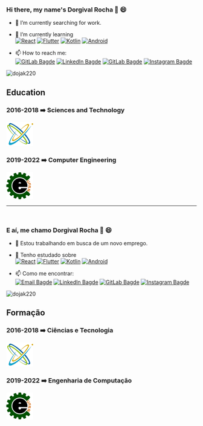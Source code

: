 <!-- English / Inglês -->

### Hi there, my name's Dorgival Rocha 👋 :smile:

- 🔭 I’m currently searching for work.
- 🌱 I’m currently learning \
[![React](https://img.shields.io/badge/React-20232A?style=flat-square&logo=react&logoColor=white)](https://reactjs.org/)
[![Flutter](https://img.shields.io/badge/Flutter-02569B?style=flat-square&logo=flutter&logoColor=white)](https://flutter.dev/)
[![Kotlin](https://img.shields.io/badge/kotlin-%230095D5.svg?style=flat-square&logo=kotlin&logoColor=white)](https://kotlinlang.org/)
[![Android](https://img.shields.io/badge/Android-3DDC84?style=flat-square&logo=android&logoColor=white)](https://www.android.com)

- 📫 How to reach me: \
[![GitLab Bagde](https://img.shields.io/badge/-dorgivalfilho10@outlook.com-D14836?style=flat-square&logo=gmail&logoColor=white&link=mailto:dorgivalfilho10@outlook.com)](mailto:dorgivalfilho10@outlook.com)
[![LinkedIn Bagde](https://img.shields.io/badge/-Dorgival%20Rocha-0077B5?style=flat-square&logo=linkedin&logoColor=white&link=https://www.linkedin.com/in/dorgival-rocha-0a76a0173/)](https://www.linkedin.com/in/dorgival)
[![GitLab Bagde](https://img.shields.io/badge/-@Dojak220-330F63?style=flat-square&logo=gitlab&logoColor=white&link=https://gitlab.com/Dojak220)](https://gitlab.com/Dojak220)
[![Instagram Bagde](https://img.shields.io/badge/@a13fielddorgival.r-E4405F?style=flat-square&logo=instagram&logoColor=white&link=https://www.instagram.com/dorgival.rocha/)](https://www.instagram.com/dorgival.rocha/)

<img src="https://github-readme-stats.vercel.app/api?username=dojak220&show_icons=true" alt="dojak220"/> 

## Education
### 2016-2018 :arrow_right: Sciences and Technology
<img src="https://github.com/Dojak220/Dojak220/blob/master/cet_logo.png" data-canonical-src="https://github.com/Dojak220/Dojak220/blob/master/cet_logo.png" width=71>

### 2019-2022 :arrow_right: Computer Engineering
<img src="https://github.com/Dojak220/Dojak220/blob/master/EngComp3t.gif" data-canonical-src="https://github.com/Dojak220/Dojak220/blob/master/EngComp3t.gif" width=71>
<br>

_______________________________________________________________________________________________

<br>
<!-- Português / Portuguese -->

### E aí, me chamo Dorgival Rocha 👋 :smile:

- 🔭 Estou trabalhando em busca de um novo emprego.
- 🌱 Tenho estudado sobre \
[![React](https://img.shields.io/badge/React-20232A?style=flat-square&logo=react&logoColor=white)](https://pt-br.reactjs.org/)
[![Flutter](https://img.shields.io/badge/Flutter-02569B?style=flat-square&logo=flutter&logoColor=white)](https://flutter.dev/)
[![Kotlin](https://img.shields.io/badge/kotlin-%230095D5.svg?style=flat-square&logo=kotlin&logoColor=white)](https://kotlinlang.org/)
[![Android](https://img.shields.io/badge/Android-3DDC84?style=flat-square&logo=android&logoColor=white)](https://www.android.com/intl/pt-BR_br/)

- 📫 Como me encontrar: \
[![Email Bagde](https://img.shields.io/badge/-dorgivalfilho10@outlook.com-D14836?style=flat-square&logo=gmail&logoColor=white&link=mailto:dojak220@ufrn.edu.br)](mailto:dorgivalfilho10@outlook.com)
[![LinkedIn Bagde](https://img.shields.io/badge/-Dorgival%20Rocha-0077B5?style=flat-square&logo=linkedin&logoColor=white&link=https://www.linkedin.com/in/dorgival-rocha-0a76a0173/)](https://www.linkedin.com/in/dorgival)
[![GitLab Bagde](https://img.shields.io/badge/-@Dojak220-330F63?style=flat-square&logo=gitlab&logoColor=white&link=https://gitlab.com/Dojak220)](https://gitlab.com/Dojak220)
[![Instagram Bagde](https://img.shields.io/badge/@a13fielddorgival.r-E4405F?style=flat-square&logo=instagram&logoColor=white&link=https://www.instagram.com/dorgival.rocha/)](https://www.instagram.com/dorgival.rocha/)

<img src="https://github-readme-stats.vercel.app/api?username=dojak220&show_icons=true" alt="dojak220"/> 

## Formação
### 2016-2018 :arrow_right: Ciências e Tecnologia
<img src="https://github.com/Dojak220/Dojak220/blob/master/cet_logo.png" data-canonical-src="https://github.com/Dojak220/Dojak220/blob/master/cet_logo.png" width=71>

### 2019-2022 :arrow_right: Engenharia de Computação
<img src="https://github.com/Dojak220/Dojak220/blob/master/EngComp3t.gif" data-canonical-src="https://github.com/Dojak220/Dojak220/blob/master/EngComp3t.gif" width=71>

<!-- Markdown badges: https://github.com/Ileriayo/markdown-badges -->
